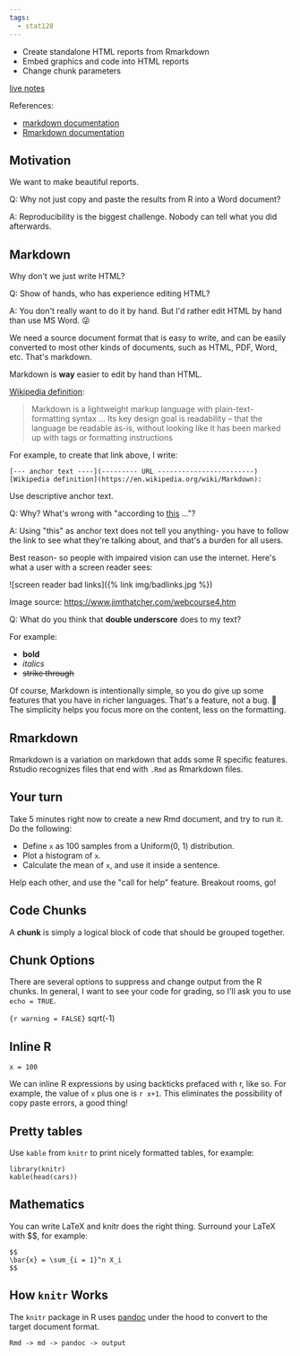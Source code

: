 ```yaml
---
tags:
  - stat128
---
```


- Create standalone HTML reports from Rmarkdown
- Embed graphics and code into HTML reports
- Change chunk parameters

[live notes](https://github.com/clarkfitzg/stat128/blob/master/2020-09-09.Rmd)

References:

- [markdown documentation](https://daringfireball.net/projects/markdown/)
- [Rmarkdown documentation](https://rmarkdown.rstudio.com/)


## Motivation

We want to make beautiful reports.

Q: Why not just copy and paste the results from R into a Word document?

A: Reproducibility is the biggest challenge.
Nobody can tell what you did afterwards.


## Markdown

Why don't we just write HTML?

Q: Show of hands, who has experience editing HTML?

A: You don't really want to do it by hand.
But I'd rather edit HTML by hand than use MS Word. 😜

We need a source document format that is easy to write, and can be easily converted to most other kinds of documents, such as HTML, PDF, Word, etc.
That's markdown.

Markdown is __way__ easier to edit by hand than HTML.

[Wikipedia definition](https://en.wikipedia.org/wiki/Markdown): 

> Markdown is a lightweight markup language with plain-text-formatting syntax
> ...
> Its key design goal is readability – that the language be readable as-is, without looking like it has been marked up with tags or formatting instructions

For example, to create that link above, I write:

```
[--- anchor text ----](--------- URL ------------------------)
[Wikipedia definition](https://en.wikipedia.org/wiki/Markdown): 
```

Use descriptive anchor text.

Q: Why? What's wrong with "according to [this](https://en.wikipedia.org/wiki/Markdown) ..."?

A: Using "this" as anchor text does not tell you anything- you have to follow the link to see what they're talking about, and that's a burden for all users.

Best reason- so people with impaired vision can use the internet.
Here's what a user with a screen reader sees:

![screen reader bad links]({% link img/badlinks.jpg %})

Image source: <https://www.jimthatcher.com/webcourse4.htm>

Q: What do you think that __double underscore__ does to my text?

For example:

- __bold__
- _italics_
- ~~strike through~~

Of course, Markdown is intentionally simple, so you do give up some features that you have in richer languages.
That's a feature, not a bug. 🐛
The simplicity helps you focus more on the content, less on the formatting.


## Rmarkdown

Rmarkdown is a variation on markdown that adds some R specific features.
Rstudio recognizes files that end with `.Rmd` as Rmarkdown files.


## Your turn

Take 5 minutes right now to create a new Rmd document, and try to run it.
Do the following:

- Define `x` as 100 samples from a Uniform(0, 1) distribution.
- Plot a histogram of `x`.
- Calculate the mean of `x`, and use it inside a sentence.

Help each other, and use the "call for help" feature.
Breakout rooms, go!


## Code Chunks

A __chunk__ is simply a logical block of code that should be grouped together.


## Chunk Options

There are several options to suppress and change output from the R chunks.
In general, I want to see your code for grading, so I'll ask you to use `echo = TRUE`.

`{r warning = FALSE}`
sqrt(-1)


## Inline R

```{r}
x = 100
```

We can inline R expressions by using backticks prefaced with r, like so.
For example, the value of `x` plus one is `r x+1`.
This eliminates the possibility of copy paste errors, a good thing!


## Pretty tables

Use `kable` from `knitr` to print nicely formatted tables, for example:

```{r}
library(knitr)
kable(head(cars))
```


## Mathematics

You can write LaTeX and knitr does the right thing.
Surround your LaTeX with $$, for example:
```
$$
\bar{x} = \sum_{i = 1}^n X_i
$$
```

## How `knitr` Works

The `knitr` package in R uses [pandoc](https://pandoc.org/) under the hood to convert to the target document format.

```
Rmd -> md -> pandoc -> output
```
